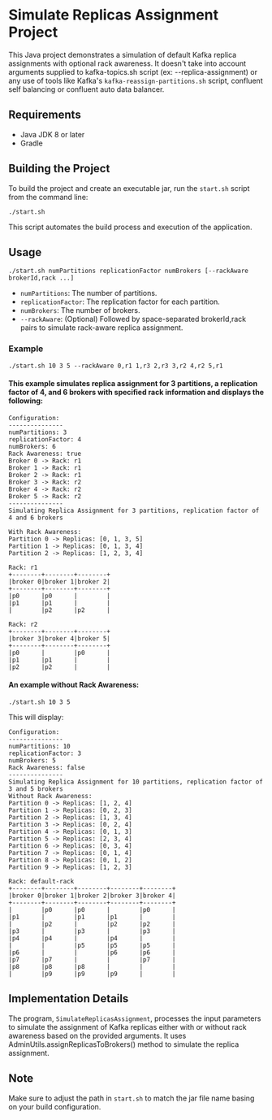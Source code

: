 
# Simulate Replicas Assignment Project

This Java project demonstrates a simulation of default Kafka replica assignments with optional rack awareness.
It doesn't take into account arguments supplied to kafka-topics.sh script (ex: --replica-assignment)
or any use of tools like Kafka's `kafka-reassign-partitions.sh` script, confluent self balancing or confluent auto data balancer.
## Requirements

- Java JDK 8 or later
- Gradle

## Building the Project

To build the project and create an executable jar, run the `start.sh` script from the command line:

```
./start.sh
```

This script automates the build process and execution of the application.

## Usage

```
./start.sh numPartitions replicationFactor numBrokers [--rackAware brokerId,rack ...]
```

- `numPartitions`: The number of partitions.
- `replicationFactor`: The replication factor for each partition.
- `numBrokers`: The number of brokers.
- `--rackAware`: (Optional) Followed by space-separated brokerId,rack pairs to simulate rack-aware replica assignment.

### Example

```
./start.sh 10 3 5 --rackAware 0,r1 1,r3 2,r3 3,r2 4,r2 5,r1
```

#### This example simulates replica assignment for 3 partitions, a replication factor of 4, and 6 brokers with specified rack information and displays the following:
```
Configuration:
---------------
numPartitions: 3
replicationFactor: 4
numBrokers: 6
Rack Awareness: true
Broker 0 -> Rack: r1
Broker 1 -> Rack: r1
Broker 2 -> Rack: r1
Broker 3 -> Rack: r2
Broker 4 -> Rack: r2
Broker 5 -> Rack: r2
---------------
Simulating Replica Assignment for 3 partitions, replication factor of 4 and 6 brokers

With Rack Awareness:
Partition 0 -> Replicas: [0, 1, 3, 5]
Partition 1 -> Replicas: [0, 1, 3, 4]
Partition 2 -> Replicas: [1, 2, 3, 4]

Rack: r1
+--------+--------+--------+
|broker 0|broker 1|broker 2|
+--------+--------+--------+
|p0      |p0      |        |
|p1      |p1      |        |
|        |p2      |p2      |

Rack: r2
+--------+--------+--------+
|broker 3|broker 4|broker 5|
+--------+--------+--------+
|p0      |        |p0      |
|p1      |p1      |        |
|p2      |p2      |        |

```
#### An example without Rack Awareness:
```
./start.sh 10 3 5
```
This will display:

```
Configuration:
---------------
numPartitions: 10
replicationFactor: 3
numBrokers: 5
Rack Awareness: false
---------------
Simulating Replica Assignment for 10 partitions, replication factor of 3 and 5 brokers
Without Rack Awareness:
Partition 0 -> Replicas: [1, 2, 4]
Partition 1 -> Replicas: [0, 2, 3]
Partition 2 -> Replicas: [1, 3, 4]
Partition 3 -> Replicas: [0, 2, 4]
Partition 4 -> Replicas: [0, 1, 3]
Partition 5 -> Replicas: [2, 3, 4]
Partition 6 -> Replicas: [0, 3, 4]
Partition 7 -> Replicas: [0, 1, 4]
Partition 8 -> Replicas: [0, 1, 2]
Partition 9 -> Replicas: [1, 2, 3]

Rack: default-rack
+--------+--------+--------+--------+--------+
|broker 0|broker 1|broker 2|broker 3|broker 4|
+--------+--------+--------+--------+--------+
|        |p0      |p0      |        |p0      |
|p1      |        |p1      |p1      |        |
|        |p2      |        |p2      |p2      |
|p3      |        |p3      |        |p3      |
|p4      |p4      |        |p4      |        |
|        |        |p5      |p5      |p5      |
|p6      |        |        |p6      |p6      |
|p7      |p7      |        |        |p7      |
|p8      |p8      |p8      |        |        |
|        |p9      |p9      |p9      |        |

```
## Implementation Details

The program, `SimulateReplicasAssignment`, processes the input parameters to simulate the assignment of Kafka replicas either with or without rack awareness based on the provided arguments. 
It uses AdminUtils.assignReplicasToBrokers() method to simulate the replica assignment.

## Note

Make sure to adjust the path in `start.sh` to match the jar file name basing on your build configuration.
